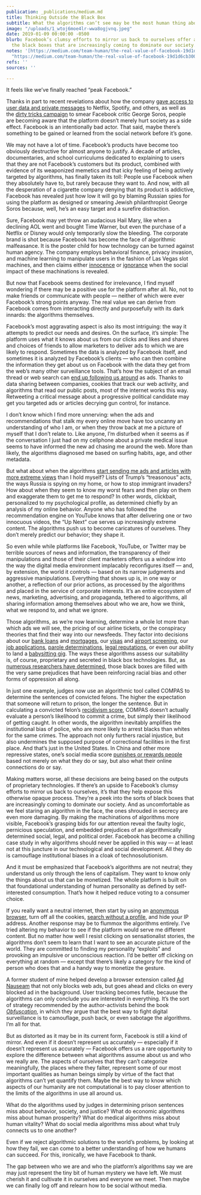 ```yaml
---
publication: _publications/medium.md
title: Thinking Outside the Black Box
subtitle: What the algorithms can’t see may be the most human thing about us
image: "/uploads/1_wtoj6moe4lr-wwa8ogjvnq.jpeg"
date: 2019-01-09 00:00:00 -0500
blurb: Facebook’s clumsy efforts to mirror us back to ourselves offer a peek into
  the black boxes that are increasingly coming to dominate our society.
notes: '[https://medium.com/team-human/the-real-value-of-facebook-19d1d6cb3003](https://medium.com/team-human/the-real-value-of-facebook-19d1d6cb3003
  "https://medium.com/team-human/the-real-value-of-facebook-19d1d6cb3003")'
refs: ''
sources: ''

---
```

It feels like we’ve finally reached “peak Facebook.”

Thanks in part to recent revelations about how the company [gave access to user data and private messages](https://www.nytimes.com/2018/12/18/technology/facebook-privacy.html?action=click&module=inline&pgtype=Homepage) to Netflix, Spotify, and others, as well as the [dirty tricks campaign](https://www.nytimes.com/2018/11/22/business/on-thanksgiving-eve-facebook-acknowledges-details-of-times-investigation.html) to smear Facebook critic George Soros, people are becoming aware that the platform doesn’t merely hurt society as a side effect. Facebook is an intentionally bad actor. That said, maybe there’s something to be gained or learned from the social network before it’s gone.

We may not have a lot of time. Facebook’s products have become too obviously destructive for almost anyone to justify. A decade of articles, documentaries, and school curriculums dedicated to explaining to users that they are not Facebook’s customers but its product, combined with evidence of its weaponized memetics and that icky feeling of being actively targeted by algorithms, has finally taken its toll: People use Facebook when they absolutely have to, but rarely because they want to. And now, with all the desperation of a cigarette company denying that its product is addictive, Facebook has revealed just how low it will go by blaming Russian spies for using the platform as designed or smearing Jewish philanthropist George Soros because, well, he’s an easy target and a surefire distraction.

Sure, Facebook may yet throw an audacious Hail Mary, like when a declining AOL went and bought Time Warner, but even the purchase of a Netflix or Disney would only temporarily slow the bleeding. The corporate brand is shot because Facebook has become the face of algorithmic malfeasance. It is the poster child for how technology can be turned against human agency. The company employs behavioral finance, privacy invasion, and machine learning to manipulate users in the fashion of Las Vegas slot machines, and then claims either [innocence](https://newrepublic.com/article/147923/facebooks-innocence-project) or [ignorance](https://www.theguardian.com/technology/2018/nov/15/mark-zuckerberg-facebook-george-soros-antisemitism) when the social impact of these machinations is revealed.

But now that Facebook seems destined for irrelevance, I find myself wondering if there may be a positive use for the platform after all. No, not to make friends or communicate with people — neither of which were ever Facebook’s strong points anyway. The real value we can derive from Facebook comes from interacting directly and purposefully with its dark innards: the algorithms themselves.

Facebook’s most aggravating aspect is also its most intriguing: the way it attempts to predict our needs and desires. On the surface, it’s simple: The platform uses what it knows about us from our clicks and likes and shares and choices of friends to allow marketers to deliver ads to which we are likely to respond. Sometimes the data is analyzed by Facebook itself, and sometimes it is analyzed by Facebook’s clients — who can then combine the information they get about us on Facebook with the data they get from the web’s many other surveillance tools. That’s how the subject of an email thread or web search can [end up following us around](https://www.consumerreports.org/privacy/how-facebook-tracks-you-even-when-youre-not-on-facebook/) as ads. Thanks to data sharing between companies, cookies that track our web activity, and algorithms that read our public posts, most of the internet works this way. Retweeting a critical message about a progressive political candidate may get you targeted ads or articles decrying gun control, for instance.

I don’t know which I find more unnerving: when the ads and recommendations that stalk my every online move have too uncanny an understanding of who I am, or when they throw back at me a picture of myself that I don’t relate to. Like anyone, I’m disturbed when it seems as if the conversation I just had on my cellphone about a private medical issue seems to have informed the new ad chasing me around the web. More than likely, the algorithms diagnosed me based on surfing habits, age, and other metadata.

But what about when the algorithms [start sending me ads and articles with more extreme views](https://www.nytimes.com/interactive/2018/05/14/technology/facebook-ads-congress.html) than I hold myself? Lists of Trump’s “treasonous” acts, the ways Russia is spying on my home, or how to stop immigrant invaders? How about when they seem to know my worst fears and then play on them and exaggerate them to get me to respond? In other words, clickbait, personalized to my psychological profile, as determined chiefly by an analysis of my online behavior. Anyone who has followed the recommendation engine on YouTube knows that after delivering one or two innocuous videos, the “Up Next” cue serves up increasingly extreme content. The algorithms push us to become caricatures of ourselves. They don’t merely predict our behavior; they shape it.

So even while while platforms like Facebook, YouTube, or Twitter may be terrible sources of news and information, the transparency of their manipulations and those of their client marketers offers us a window into the way the digital media environment implacably reconfigures itself — and, by extension, the world it controls — based on its narrow judgments and aggressive manipulations. Everything that shows up is, in one way or another, a reflection of our prior actions, as processed by the algorithms and placed in the service of corporate interests. It’s an entire ecosystem of news, marketing, advertising, and propaganda, tethered to algorithms, all sharing information among themselves about who we are, how we think, what we respond to, and what we ignore.

Those algorithms, as we’re now learning, determine a whole lot more than which ads we will see, the pricing of our airline tickets, or the conspiracy theories that find their way into our newsfeeds. They factor into decisions about our [bank loans](https://www.finder.com/social-media-loan-applications) and [mortgages](https://www.horizoncommunitybank.com/social-media-impacts-loans/), our [visas](https://www.nytimes.com/2018/03/30/world/americas/travelers-visa-social-media.html) and [airport screening](https://www.aviationpros.com/press_release/12419757/dhs-st-announces-winners-in-15m-passenger-screening-algorithm-challenge), our [job applications](https://www.forbes.com/sites/trudysteinfeld/2016/05/31/decoding-the-job-search-how-to-beat-the-ats-applicant-tracking-system/#43cfbce26d84), [parole determinations](http://www.abajournal.com/magazine/article/algorithm_bail_sentencing_parole), [legal reputations](https://teamhuman.fm/episodes/ep-103-sarah-lageson/), or even our ability to land a [babysitting gig](https://www.mcall.com/news/nationworld/mc-nws-babysitters-artificial-intelligence-20181123-story.html). The ways these algorithms assess our suitability is, of course, proprietary and secreted in black box technologies. But, as [numerous researchers have determined](https://en.wikipedia.org/wiki/Algorithms_of_Oppression), those black boxes are filled with the very same prejudices that have been reinforcing racial bias and other forms of oppression all along.

In just one example, judges now use an algorithmic tool called COMPAS to determine the sentences of convicted felons. The higher the expectation that someone will return to prison, the longer the sentence. But in calculating a convicted felon’s [recidivism score](https://www.popsci.com/recidivism-algorithm-random-bias#page-2), COMPAS doesn’t actually evaluate a person’s likelihood to commit a crime, but simply their likelihood of getting caught. In other words, the algorithm inevitably amplifies the institutional bias of police, who are more likely to arrest blacks than whites for the same crimes. The approach not only furthers racial injustice, but also undermines the supposed purpose of correctional facilities in the first place. And that’s just in the United States. In China and other more repressive states, one’s social media score [punishes or rewards people](https://www.computerworld.com/article/2990203/security/aclu-orwellian-citizen-score-chinas-credit-score-system-is-a-warning-for-americans.html) based not merely on what they do or say, but also what their online connections do or say.

Making matters worse, all these decisions are being based on the outputs of proprietary technologies. If there’s an upside to Facebook’s clumsy efforts to mirror us back to ourselves, it’s that they help expose this otherwise opaque process. They’re a peek into the sorts of black boxes that are increasingly coming to dominate our society. And as uncomfortable as we feel staring an algorithm in the face, the ones shrouded in secrecy are even more damaging. By making the machinations of algorithms more visible, Facebook’s grasping bids for our attention reveal the faulty logic, pernicious speculation, and embedded prejudices of an algorithmically determined social, legal, and political order. Facebook has become a chilling case study in why algorithms should never be applied in this way — at least not at this juncture in our technological and social development. All they do is camouflage institutional biases in a cloak of technosolutionism.

And it must be emphasized that Facebook’s algorithms are not neutral; they understand us only through the lens of capitalism. They want to know only the things about us that can be monetized. The whole platform is built on that foundational understanding of human personality as defined by self-interested consumption. That’s how it helped reduce voting to a consumer choice.

If you really want a neutral internet, then start by using an [anonymous browser](https://hackernoon.com/best-anonymous-browsers-for-private-web-browsing-27e8798607e2), turn off all the cookies, [search without a profile](https://duckduckgo.com/), and hide your IP address. Another response may be to flummox the algorithms entirely. I’ve tried altering my behavior to see if the platform would serve me different content. But no matter how well I resist clicking on sensationalist stories, the algorithms don’t seem to learn that I want to see an accurate picture of the world. They are committed to finding my personality “exploits” and provoking an impulsive or unconscious reaction. I’d be better off clicking on everything at random — except that there’s likely a category for the kind of person who does that and a handy way to monetize the gesture.

A former student of mine helped develop a browser extension called [Ad Nauseam](https://adnauseam.io/) that not only blocks web ads, but goes ahead and clicks on every blocked ad in the background. User tracking becomes futile, because the algorithms can only conclude you are interested in everything. It’s the sort of strategy recommended by the author-activists behind the book [_Obfuscation_](https://mitpress.mit.edu/books/obfuscation), in which they argue that the best way to fight digital surveillance is to camouflage, push back, or even sabotage the algorithms. I’m all for that.

But as distorted as it may be in its current form, Facebook is still a kind of mirror. And even if it doesn’t represent us accurately — especially if it doesn’t represent us accurately — Facebook offers us a rare opportunity to explore the difference between what algorithms assume about us and who we really are. The aspects of ourselves that they can’t categorize meaningfully, the places where they falter, represent some of our most important qualities as human beings simply by virtue of the fact that algorithms can’t yet quantify them. Maybe the best way to know which aspects of our humanity are not computational is to pay closer attention to the limits of the algorithms in use all around us.

What do the algorithms used by judges in determining prison sentences miss about behavior, society, and justice? What do economic algorithms miss about human prosperity? What do medical algorithms miss about human vitality? What do social media algorithms miss about what truly connects us to one another?

Even if we reject algorithmic solutions to the world’s problems, by looking at how they fail, we can come to a better understanding of how we humans can succeed. For this, ironically, we have Facebook to thank.

The gap between who we are and who the platform’s algorithms say we are may just represent the tiny bit of human mystery we have left. We must cherish it and cultivate it in ourselves and everyone we meet. Then maybe we can finally log off and relearn how to be social without media.